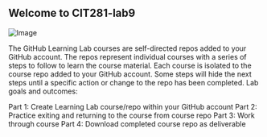 ## Welcome to CIT281-lab9
![Image]()

The GitHub Learning Lab courses are self-directed repos added to your GitHub account. The repos represent individual courses with a series of steps to follow to learn the course material. Each course is isolated to the course repo added to your GitHub account. Some steps will hide the next steps until a specific action or change to the repo has been completed.
Lab goals and outcomes:

Part 1: Create Learning Lab course/repo within your GitHub account 
Part 2: Practice exiting and returning to the course from course repo 
Part 3: Work through course 
Part 4: Download completed course repo as deliverable
